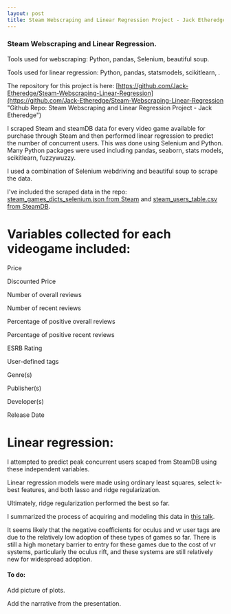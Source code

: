 ```yaml
---
layout: post
title: Steam Webscraping and Linear Regression Project - Jack Etheredge
---
```


### Steam Webscraping and Linear Regression.

Tools used for webscraping: Python, pandas, Selenium, beautiful soup.

Tools used for linear regression: Python, pandas, statsmodels, scikitlearn, .

The repository for this project is here: [https://github.com/Jack-Etheredge/Steam-Webscraping-Linear-Regression](https://github.com/Jack-Etheredge/Steam-Webscraping-Linear-Regression "Github Repo: Steam Webscraping and Linear Regression Project - Jack Etheredge")

I scraped Steam and steamDB data for every video game available for purchase through Steam and then performed linear regression to predict the number of concurrent users. This was done using Selenium and Python. Many Python packages were used including pandas, seaborn, stats models, scikitlearn, fuzzywuzzy.

I used a combination of Selenium webdriving and beautiful soup to scrape the data.

I've included the scraped data in the repo: [steam_games_dicts_selenium.json from Steam](https://github.com/Jack-Etheredge/Steam-Webscraping-Linear-Regression/master/steam_games_dicts_selenium.json) and [steam_users_table.csv from SteamDB](https://github.com/Jack-Etheredge/Steam-Webscraping-Linear-Regression/master/steam_users_table.csv).


# Variables collected for each videogame included:

Price

Discounted Price

Number of overall reviews

Number of recent reviews

Percentage of positive overall reviews

Percentage of positive recent reviews

ESRB Rating

User-defined tags

Genre(s)

Publisher(s)

Developer(s)

Release Date



# Linear regression:

I attempted to predict peak concurrent users scaped from SteamDB using these independent variables.

Linear regression models were made using ordinary least squares, select k-best features, and both lasso and ridge regularization.

Ultimately, ridge regularization performed the best so far.


I summarized the process of acquiring and modeling this data in [this talk](https://github.com/Jack-Etheredge/Steam-Webscraping-Linear-Regression/master/Steam_Linear_Regression.pdf).

It seems likely that the negative coefficients for oculus and vr user tags are due to the relatively low adoption of these types of games so far. There is still a high monetary barrier to entry for these games due to the cost of vr systems, particularly the oculus rift, and these systems are still relatively new for widespread adoption.



#### To do:

Add picture of plots. 

Add the narrative from the presentation. 